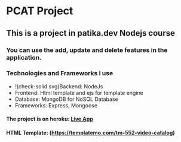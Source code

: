 # PCAT Project

## This is a project in patika.dev Nodejs course

### You can use the add, update and delete features in the application.

### Technologies and Frameworks I use

- !(check-solid.svg)Backend: NodeJs
- Frontend: Html template and ejs for template engine
- Database: MongoDB for NoSQL Database
- Frameworks: Express, Mongoose

#### The project is on heroku: [Live App](https://pcat-application1.herokuapp.com/)

#### HTML Template: (https://templatemo.com/tm-552-video-catalog)
